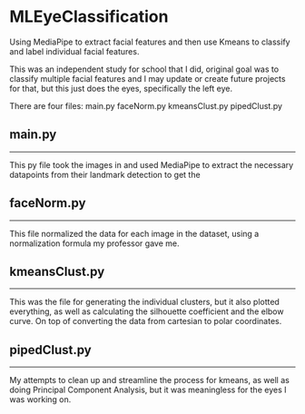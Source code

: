 # MLEyeClassification
Using MediaPipe to extract facial features and then use Kmeans to classify and label individual facial features.

This was an independent study for school that I did, original goal was to classify multiple facial features and I may update or create future projects for that, but this just does the eyes, specifically the left eye.

There are four files:
main.py
faceNorm.py
kmeansClust.py
pipedClust.py

## main.py
------
This py file took the images in and used MediaPipe to extract the necessary datapoints from their landmark detection to get the 


## faceNorm.py
------
This file normalized the data for each image in the dataset, using a normalization formula my professor gave me.

## kmeansClust.py
------
This was the file for generating the individual clusters, but it also plotted everything, as well as calculating the silhouette coefficient and the elbow curve. On top of converting the data from cartesian to polar coordinates.

## pipedClust.py
------
My attempts to clean up and streamline the process for kmeans, as well as doing Principal Component Analysis, but it was meaningless for the eyes I was working on.
